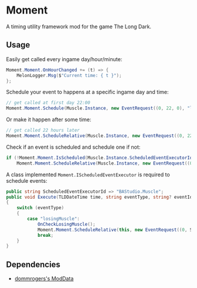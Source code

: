 # Moment

A timing utility framework mod for the game The Long Dark.

## Usage

Easily get called every ingame day/hour/minute:
```csharp
Moment.Moment.OnHourChanged += (t) => {
    MelonLogger.Msg($"Current time: { t }");
};
```

Schedule your event to happens at a specific ingame day and time:
```csharp
// get called at first day 22:00
Moment.Moment.Schedule(Muscle.Instance, new EventRequest((0, 22, 0), "losingMuscle")); 
```

Or make it happen after some time:
```csharp
// get called 22 hours later
Moment.Moment.ScheduleRelative(Muscle.Instance, new EventRequest((0, 22, 0), "losingMuscle")); 
```

Check if an event is scheduled and schedule one if not:
```csharp
if (!Moment.Moment.IsScheduled(Muscle.Instance.ScheduledEventExecutorId, "losingMuscle"))
    Moment.Moment.ScheduleRelative(Muscle.Instance, new EventRequest((0, 22, 0), "losingMuscle"));
```

A class implemented `Moment.IScheduledEventExecutor` is required to schedule events:
```csharp
public string ScheduledEventExecutorId => "BAStudio.Muscle";
public void Execute(TLDDateTime time, string eventType, string? eventId, string? eventData)
{
    switch (eventType)
    {
        case "losingMuscle":
            OnCheckLosingMuscle();
            Moment.Moment.ScheduleRelative(this, new EventRequest((0, Settings.options.shrinkingFreq, 0), "losingMuscle"));
            break;
    }
}
```

## Dependencies

- [dommrogers's ModData](https://github.com/dommrogers/ModData/)
